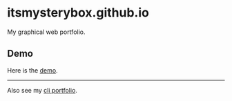 # itsmysterybox.github.io
My graphical web portfolio.

## Demo
Here is the [demo](https://itsmysterybox.github.io/).

---

Also see my [cli portfolio](https://github.com/itsmysterybox/cli-portfolio/).

